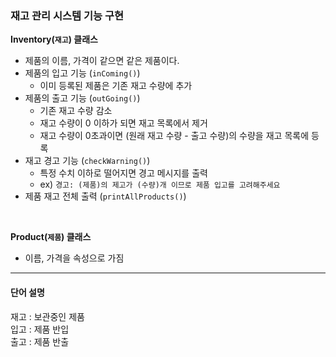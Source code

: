 ### 재고 관리 시스템 기능 구현  

**Inventory(`재고`) 클래스**   
- 제품의 이름, 가격이 같으면 같은 제품이다.    
- 제품의 입고 기능 (`inComing()`)
  - 이미 등록된 제품은 기존 재고 수량에 추가
- 제품의 출고 기능 (`outGoing()`)
  - 기존 재고 수량 감소
  - 재고 수량이 0 이하가 되면 재고 목록에서 제거
  - 재고 수량이 0초과이면 (원래 재고 수량 - 출고 수량)의 수량을 재고 목록에 등록
- 재고 경고 기능 (`checkWarning()`)
  - 특정 수치 이하로 떨어지면 경고 메시지를 출력
  - ex) `경고: (제품)의 제고가 (수량)개 이므로 제품 입고를 고려해주세요`
- 제품 재고 전체 출력 (`printAllProducts()`)

<br>

**Product(`제품`) 클래스**  
- 이름, 가격을 속성으로 가짐

----------------------------------------------------

#### 단어 설명
재고 : 보관중인 제품  
입고 : 제품 반입  
출고 : 제품 반출